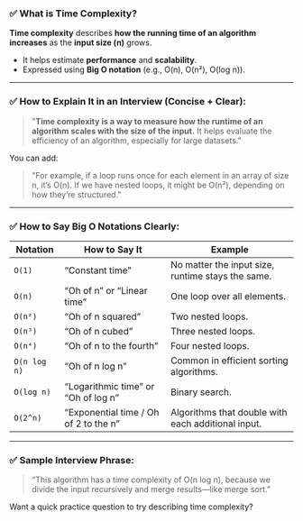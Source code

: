 ### ✅ What is **Time Complexity**?

**Time complexity** describes **how the running time of an algorithm increases** as the **input size (n)** grows.

- It helps estimate **performance** and **scalability**.
- Expressed using **Big O notation** (e.g., O(n), O(n²), O(log n)).

---

### ✅ How to Explain It in an Interview (Concise + Clear):

> "**Time complexity is a way to measure how the runtime of an algorithm scales with the size of the input.** It helps evaluate the efficiency of an algorithm, especially for large datasets."

You can add:

> "For example, if a loop runs once for each element in an array of size n, it’s O(n). If we have nested loops, it might be O(n²), depending on how they’re structured."

---

### ✅ How to Say Big O Notations Clearly:

| Notation     | How to Say It                         | Example                                            |
| ------------ | ------------------------------------- | -------------------------------------------------- |
| `O(1)`       | “Constant time”                       | No matter the input size, runtime stays the same.  |
| `O(n)`       | “Oh of n” or “Linear time”            | One loop over all elements.                        |
| `O(n²)`      | “Oh of n squared”                     | Two nested loops.                                  |
| `O(n³)`      | “Oh of n cubed”                       | Three nested loops.                                |
| `O(n⁴)`      | “Oh of n to the fourth”               | Four nested loops.                                 |
| `O(n log n)` | “Oh of n log n”                       | Common in efficient sorting algorithms.            |
| `O(log n)`   | “Logarithmic time” or “Oh of log n”   | Binary search.                                     |
| `O(2^n)`     | “Exponential time / Oh of 2 to the n” | Algorithms that double with each additional input. |

---

### ✅ Sample Interview Phrase:

> “This algorithm has a time complexity of O(n log n), because we divide the input recursively and merge results—like merge sort.”

Want a quick practice question to try describing time complexity?
